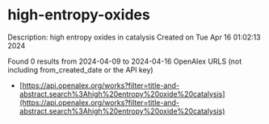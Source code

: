 # high-entropy-oxides
Description: high entropy oxides in catalysis
Created on Tue Apr 16 01:02:13 2024

Found 0 results from 2024-04-09 to 2024-04-16
OpenAlex URLS (not including from_created_date or the API key)
- [https://api.openalex.org/works?filter=title-and-abstract.search%3Ahigh%20entropy%20oxide%20catalysis](https://api.openalex.org/works?filter=title-and-abstract.search%3Ahigh%20entropy%20oxide%20catalysis)

